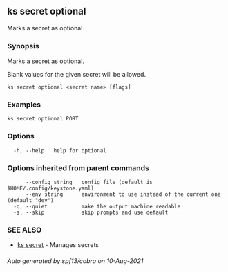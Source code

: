 ## ks secret optional

Marks a secret as optional

### Synopsis

Marks a secret as optional.

Blank values for the given secret will be allowed.


```
ks secret optional <secret name> [flags]
```

### Examples

```
ks secret optional PORT
```

### Options

```
  -h, --help   help for optional
```

### Options inherited from parent commands

```
      --config string   config file (default is $HOME/.config/keystone.yaml)
      --env string      environment to use instead of the current one (default "dev")
  -q, --quiet           make the output machine readable
  -s, --skip            skip prompts and use default
```

### SEE ALSO

* [ks secret](ks_secret.md)	 - Manages secrets

###### Auto generated by spf13/cobra on 10-Aug-2021
